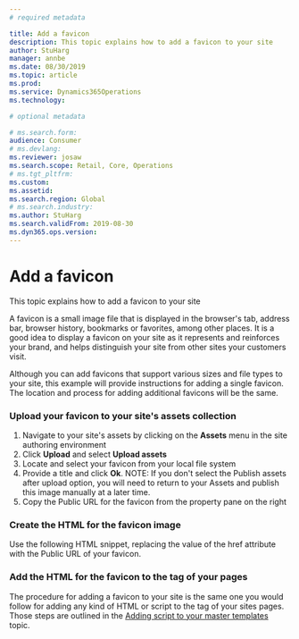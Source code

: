 ```yaml
---
# required metadata

title: Add a favicon
description: This topic explains how to add a favicon to your site
author: StuHarg
manager: annbe
ms.date: 08/30/2019
ms.topic: article
ms.prod: 
ms.service: Dynamics365Operations
ms.technology: 

# optional metadata

# ms.search.form: 
audience: Consumer
# ms.devlang: 
ms.reviewer: josaw
ms.search.scope: Retail, Core, Operations
# ms.tgt_pltfrm: 
ms.custom: 
ms.assetid: 
ms.search.region: Global
# ms.search.industry: 
ms.author: StuHarg
ms.search.validFrom: 2019-08-30
ms.dyn365.ops.version: 
---
```


# Add a favicon

This topic explains how to add a favicon to your site

A favicon is a small image file that is displayed in the browser's tab, address bar, browser history, bookmarks or favorites, among other places. It is a good idea to display a favicon on your site as it represents and reinforces your brand, and helps distinguish your site from other sites your customers visit. 

Although you can add favicons that support various sizes and file types to your site, this example will provide instructions for adding a single favicon. The location and process for adding additional favicons  will be the same. 



### Upload your favicon to your site's assets collection

1. Navigate to your site's assets by clicking on the **Assets** menu in the site authoring environment
2. Click **Upload** and select **Upload assets**
3. Locate and select your favicon from your local file system
4. Provide a title and click **Ok**. NOTE: If you don't select the Publish assets after upload option, you will need to return to your Assets and publish this image manually at a later time. 
5. Copy the Public URL for the favicon from the property pane on the right



### Create the HTML for the favicon image

Use the following HTML snippet, replacing the value of the href attribute with the Public URL of your favicon. <link rel="shortcut icon" href="Public_URL_for_your_favicon" />



### Add the HTML for the favicon to the <head> tag of your pages

The procedure for adding a favicon to your site is the same one you would follow for adding any kind of HTML or script to the <head> tag of your sites pages. Those steps are outlined in the [Adding script to your master templates](http://) topic. 

 

 

 

 
